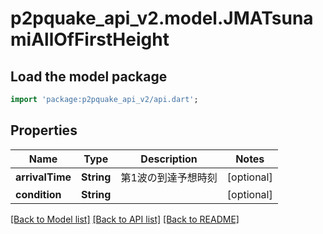 # p2pquake_api_v2.model.JMATsunamiAllOfFirstHeight

## Load the model package
```dart
import 'package:p2pquake_api_v2/api.dart';
```

## Properties
Name | Type | Description | Notes
------------ | ------------- | ------------- | -------------
**arrivalTime** | **String** | 第1波の到達予想時刻 | [optional] 
**condition** | **String** |  | [optional] 

[[Back to Model list]](../README.md#documentation-for-models) [[Back to API list]](../README.md#documentation-for-api-endpoints) [[Back to README]](../README.md)


